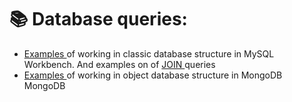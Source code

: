 # 📚 Database queries:
- <a href="https://docs.google.com/document/d/1QizQAa0tNnYV7GheHN-W48Lx_GEgtTnx/edit?usp=drive_link" title="mysql" alt="mysql"> Examples </a> of working in classic database structure in MySQL Workbench. And  examples on of <a href="https://docs.google.com/document/d/1_43BkWYcIrsnzu9OToxUi0wfcLVFqtNd/edit?usp=drive_link" title="mysqljoin" alt="mysqljoin"> JOIN </a> queries
- <a href="https://docs.google.com/document/d/1yzSvolAOCXqcUHoGoIc5gRhmWRbf2XZu/edit?usp=drive_link" title="mongodb" alt="mongodb"> Examples </a> of working in object database structure in MongoDB MongoDB